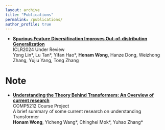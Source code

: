 ```yaml
---
layout: archive
title: "Publications"
permalink: /publications/
author_profile: true
---
```


- [**Spurious Feature Diversification Improves Out-of-distribution Generalization**](https://arxiv.org/pdf/2309.17230.pdf)
 <br /> ICLR2024 Under Review
 <br /> Yong Lin*, Lu Tan\*, Yifan Hao\*, **Honam Wong**, Hanze Dong, Weizhong Zhang, Yujiu Yang, Tong Zhang

Note
======
- [**Understanding the Theory Behind Transformers: An Overview of current research**](../files/comp5212.pdf)
<br /> COMP5212 Course Project
<br /> A brief summary of some current research on understanding Transformer
<br /> **Honam Wong**, Yicheng Wang\*, Chinghei Mok\*, Yuhao Zhang\*